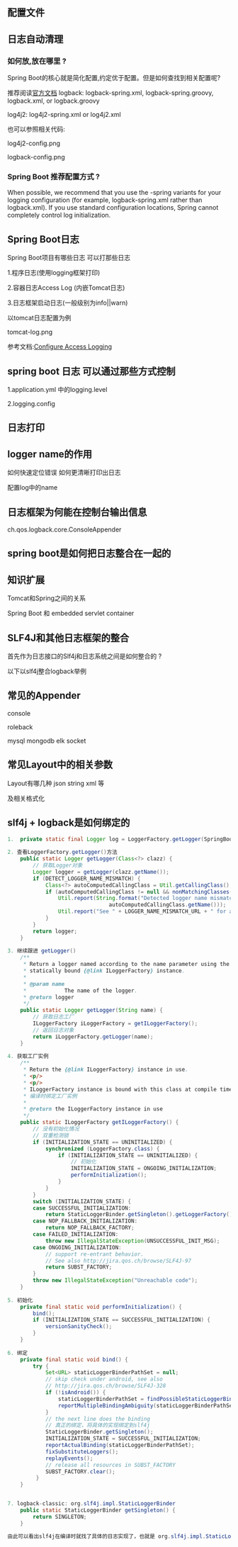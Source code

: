 ## 配置文件

## 日志自动清理

### 如何放,放在哪里 ?

Spring Boot的核心就是简化配置,约定优于配置。但是如何查找到相关配置呢?

推荐阅读[官方文档](https://docs.spring.io/spring-boot/docs/2.1.0.RELEASE/reference/htmlsingle/#boot-features-custom-log-configuration)
logback: logback-spring.xml, logback-spring.groovy, logback.xml, or logback.groovy

log4j2: log4j2-spring.xml or log4j2.xml

也可以参照相关代码:

log4j2-config.png

logback-config.png

### Spring Boot 推荐配置方式 ?

When possible, we recommend that you use the -spring variants for your logging configuration (for example, logback-spring.xml rather than logback.xml). If you use standard configuration locations, Spring cannot completely control log initialization.


## Spring Boot日志

Spring Boot项目有哪些日志 可以打那些日志

1.程序日志(使用logging框架打印)

2.容器日志Access Log (内嵌Tomcat日志)

3.日志框架启动日志(一般级别为info||warn)


以tomcat日志配置为例

tomcat-log.png

参考文档:[Configure Access Logging](https://docs.spring.io/spring-boot/docs/2.1.0.RELEASE/reference/htmlsingle/#howto-configure-accesslogs)



## spring boot 日志 可以通过那些方式控制

1.application.yml 中的logging.level

2.logging.config

## 日志打印



## logger name的作用

如何快速定位错误 如何更清晰打印出日志

配置log中的name

## 日志框架为何能在控制台输出信息

ch.qos.logback.core.ConsoleAppender


## spring boot是如何把日志整合在一起的


## 知识扩展

Tomcat和Spring之间的关系 

Spring Boot 和 embedded servlet container



## SLF4J和其他日志框架的整合

首先作为日志接口的Slf4j和日志系统之间是如何整合的 ?

以下以slf4j整合logback举例



## 常见的Appender

console

roleback

mysql
mongodb
elk socket


## 常见Layout中的相关参数

Layout有哪几种 json string xml 等

及相关格式化



















## slf4j + logback是如何绑定的

```java
1.  private static final Logger log = LoggerFactory.getLogger(SpringBootLogbackApplication.class);

2. 查看LoggerFactory.getLogger()方法
    public static Logger getLogger(Class<?> clazz) {
        // 获取Logger对象
        Logger logger = getLogger(clazz.getName());
        if (DETECT_LOGGER_NAME_MISMATCH) {
            Class<?> autoComputedCallingClass = Util.getCallingClass();
            if (autoComputedCallingClass != null && nonMatchingClasses(clazz, autoComputedCallingClass)) {
                Util.report(String.format("Detected logger name mismatch. Given name: \"%s\"; computed name: \"%s\".", logger.getName(),
                                autoComputedCallingClass.getName()));
                Util.report("See " + LOGGER_NAME_MISMATCH_URL + " for an explanation");
            }
        }
        return logger;
    }
    
3. 继续跟进 getLogger()
    /**
     * Return a logger named according to the name parameter using the
     * statically bound {@link ILoggerFactory} instance.
     * 
     * @param name
     *            The name of the logger.
     * @return logger
     */
    public static Logger getLogger(String name) {
        // 获取日志工厂
        ILoggerFactory iLoggerFactory = getILoggerFactory();
        // 返回日志对象 
        return iLoggerFactory.getLogger(name);
    }
    
4. 获取工厂实例
    /**
     * Return the {@link ILoggerFactory} instance in use.
     * <p/>
     * <p/>
     * ILoggerFactory instance is bound with this class at compile time.  
     * 编译时绑定工厂实例
     * 
     * @return the ILoggerFactory instance in use
     */
    public static ILoggerFactory getILoggerFactory() {
        // 没有初始化情况
        // 双重检测锁
        if (INITIALIZATION_STATE == UNINITIALIZED) {
            synchronized (LoggerFactory.class) {
                if (INITIALIZATION_STATE == UNINITIALIZED) {
                    // 初始化
                    INITIALIZATION_STATE = ONGOING_INITIALIZATION;
                    performInitialization();
                }
            }
        }
        switch (INITIALIZATION_STATE) {
        case SUCCESSFUL_INITIALIZATION:
            return StaticLoggerBinder.getSingleton().getLoggerFactory();
        case NOP_FALLBACK_INITIALIZATION:
            return NOP_FALLBACK_FACTORY;
        case FAILED_INITIALIZATION:
            throw new IllegalStateException(UNSUCCESSFUL_INIT_MSG);
        case ONGOING_INITIALIZATION:
            // support re-entrant behavior.
            // See also http://jira.qos.ch/browse/SLF4J-97
            return SUBST_FACTORY;
        }
        throw new IllegalStateException("Unreachable code");
    }
    
5. 初始化
    private final static void performInitialization() {
        bind();
        if (INITIALIZATION_STATE == SUCCESSFUL_INITIALIZATION) {
            versionSanityCheck();
        }
    }
    
6. 绑定
    private final static void bind() {
        try {
            Set<URL> staticLoggerBinderPathSet = null;
            // skip check under android, see also
            // http://jira.qos.ch/browse/SLF4J-328
            if (!isAndroid()) {
                staticLoggerBinderPathSet = findPossibleStaticLoggerBinderPathSet();
                reportMultipleBindingAmbiguity(staticLoggerBinderPathSet);
            }
            // the next line does the binding
            // 真正的绑定，将具体的实现绑定到slf4j
            StaticLoggerBinder.getSingleton();
            INITIALIZATION_STATE = SUCCESSFUL_INITIALIZATION;
            reportActualBinding(staticLoggerBinderPathSet);
            fixSubstituteLoggers();
            replayEvents();
            // release all resources in SUBST_FACTORY
            SUBST_FACTORY.clear();
         }
    }


7. logback-classic: org.slf4j.impl.StaticLoggerBinder
    public static StaticLoggerBinder getSingleton() {
        return SINGLETON;
    }

由此可以看出slf4j在编译时就找了具体的日志实现了，也就是 org.slf4j.impl.StaticLoggerBinder。
```